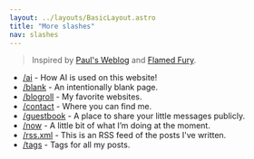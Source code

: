 ```yaml
---
layout: ../layouts/BasicLayout.astro
title: "More slashes"
nav: slashes
---
```


> Inspired by [Paul's Weblog](https://paul.af/more) and [Flamed Fury](https://flamedfury.com/slashes/).

- [/ai](/ai) - How AI is used on this website!
- [/blank](/blank) - An intentionally blank page.
- [/blogroll](/blogroll) - My favorite websites.
- [/contact](/contact) - Where you can find me.
- [/guestbook](/guestbook) - A place to share your little messages publicly.
- [/now](/now) - A little bit of what I’m doing at the moment.
- [/rss.xml](/rss.xml) - This is an RSS feed of the posts I've written.
- [/tags](/tags) - Tags for all my posts.